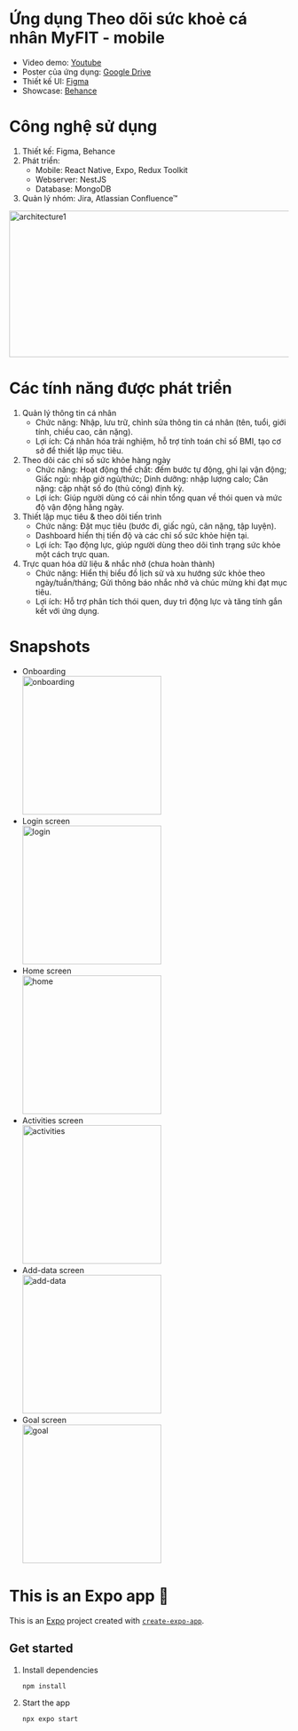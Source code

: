 # Ứng dụng Theo dõi sức khoẻ cá nhân MyFIT - mobile
- Video demo: [Youtube](https://youtu.be/XupRC6AAEog)
- Poster của ứng dụng: [Google Drive](https://drive.google.com/file/d/11eADe0TC758x3zWZojXcAupUkgRalEmz/view?usp=sharing)
- Thiết kế UI: [Figma](https://www.figma.com/design/7XqMMT0mAhirM4dgv4J6sm/MobileApp---MyFIT?node-id=3403-11465&t=6lOF2QOcav40b6fr-1)
- Showcase: [Behance](https://www.behance.net/gallery/224003853/Personal-Health-Tracking-App-MyFIT)

# Công nghệ sử dụng
1. Thiết kế: Figma, Behance
2. Phát triển:
   - Mobile: React Native, Expo, Redux Toolkit
   - Webserver: NestJS
   - Database: MongoDB
3. Quản lý nhóm: Jira, Atlassian Confluence™

<img width="678" height="264" alt="architecture1" src="https://github.com/user-attachments/assets/0b43c0ad-7f2a-4b4c-90dd-485bb4e3870b" />

# Các tính năng được phát triển
1. Quản lý thông tin cá nhân
   - Chức năng: Nhập, lưu trữ, chỉnh sửa thông tin cá nhân (tên, tuổi, giới tính, chiều cao, cân nặng).
   - Lợi ích: Cá nhân hóa trải nghiệm, hỗ trợ tính toán chỉ số BMI, tạo cơ sở để thiết lập mục tiêu.
3. Theo dõi các chỉ số sức khỏe hàng ngày
   - Chức năng: Hoạt động thể chất: đếm bước tự động, ghi lại vận động; Giấc ngủ: nhập giờ ngủ/thức; Dinh dưỡng: nhập lượng calo; Cân nặng: cập nhật số đo (thủ công) định kỳ.
   - Lợi ích: Giúp người dùng có cái nhìn tổng quan về thói quen và mức độ vận động hằng ngày.
5. Thiết lập mục tiêu & theo dõi tiến trình
   - Chức năng: Đặt mục tiêu (bước đi, giấc ngủ, cân nặng, tập luyện).
   - Dashboard hiển thị tiến độ và các chỉ số sức khỏe hiện tại.
   - Lợi ích: Tạo động lực, giúp người dùng theo dõi tình trạng sức khỏe một cách trực quan.
7. Trực quan hóa dữ liệu & nhắc nhở (chưa hoàn thành)
   - Chức năng: Hiển thị biểu đồ lịch sử và xu hướng sức khỏe theo ngày/tuần/tháng; Gửi thông báo nhắc nhở và chúc mừng khi đạt mục tiêu.
   - Lợi ích: Hỗ trợ phân tích thói quen, duy trì động lực và tăng tính gắn kết với ứng dụng.

# Snapshots
   - Onboarding <br>
   <img height="250" alt="onboarding" src="https://github.com/user-attachments/assets/bee04c47-73d0-40ef-adca-93c8c1cb196d" /> <br>
   - Login screen <br>
   <img height="250" alt="login" src="https://github.com/user-attachments/assets/31ee288c-8a37-4dd9-8462-188251c5be91" /> <br>
   - Home screen <br>
   <img height="250" alt="home" src="https://github.com/user-attachments/assets/1d8787e2-9991-43a4-8421-30d430bcf67f" /> <br>
   - Activities screen <br>
   <img height="250" alt="activities" src="https://github.com/user-attachments/assets/b11cf0f6-708e-4e31-8bc2-b5f7f2088581" /> <br>
   - Add-data screen <br>
   <img height="250" alt="add-data" src="https://github.com/user-attachments/assets/5028605f-13a6-41b9-b933-4dd9d334ac02" /> <br>
   - Goal screen <br>
   <img height="250" alt="goal" src="https://github.com/user-attachments/assets/e750135d-88dd-4284-b763-ef20d95bac42" /> <br>
  
# This is an Expo app 👋

This is an [Expo](https://expo.dev) project created with [`create-expo-app`](https://www.npmjs.com/package/create-expo-app).

## Get started

1. Install dependencies

   ```bash
   npm install
   ```

2. Start the app

   ```bash
   npx expo start
   ```
